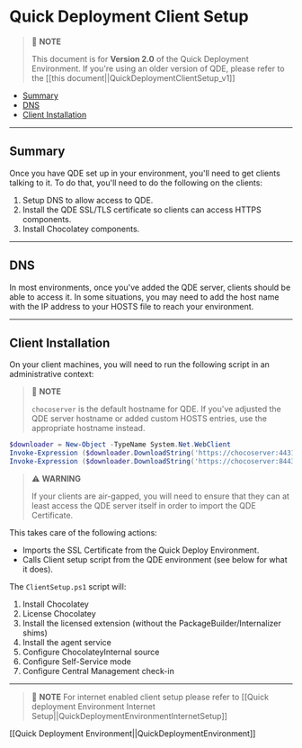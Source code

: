 # Quick Deployment Client Setup

> :memo: **NOTE**
>
> This document is for **Version 2.0** of the Quick Deployment Environment.
> If you're using an older version of QDE, please refer to the [[this document||QuickDeploymentClientSetup_v1]]

<!-- TOC depthFrom:2 -->

- [Summary](#summary)
- [DNS](#dns)
- [Client Installation](#client-installation)

<!-- /TOC -->

---

## Summary

Once you have QDE set up in your environment, you'll need to get clients talking to it.
To do that, you'll need to do the following on the clients:

1. Setup DNS to allow access to QDE.
1. Install the QDE SSL/TLS certificate so clients can access HTTPS components.
1. Install Chocolatey components.

---

## DNS

In most environments, once you've added the QDE server, clients should be able to access it.
In some situations, you may need to add the host name with the IP address to your HOSTS file to reach your environment.

---

## Client Installation

On your client machines, you will need to run the following script in an administrative context:

> :memo: **NOTE**
>
> `chocoserver` is the default hostname for QDE.
> If you've adjusted the QDE server hostname or added custom HOSTS entries, use the appropriate hostname instead.

```powershell
$downloader = New-Object -TypeName System.Net.WebClient
Invoke-Expression ($downloader.DownloadString('https://chocoserver:4431/Import-ChocoServerCertificate.ps1'))
Invoke-Expression ($downloader.DownloadString('https://chocoserver:8443/repository/choco-install/ClientSetup.ps1'))
```

> :warning: **WARNING**
>
> If your clients are air-gapped, you will need to ensure that they can at least access the QDE server itself in order to import the QDE Certificate.

This takes care of the following actions:

* Imports the SSL Certificate from the Quick Deploy Environment.
* Calls Client setup script from the QDE environment (see below for what it does).

The `ClientSetup.ps1` script will:

1. Install Chocolatey
1. License Chocolatey
1. Install the licensed extension (without the PackageBuilder/Internalizer shims)
1. Install the agent service
1. Configure ChocolateyInternal source
1. Configure Self-Service mode
1. Configure Central Management check-in

---

> :memo: **NOTE**
> For internet enabled client setup please refer to [[Quick deployment Environment Internet Setup||QuickDeploymentEnvironmentInternetSetup]]

[[Quick Deployment Environment||QuickDeploymentEnvironment]]
